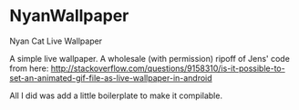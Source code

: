 NyanWallpaper
=============

Nyan Cat Live Wallpaper

A simple live wallpaper.  A wholesale (with permission) ripoff of Jens' code from here: http://stackoverflow.com/questions/9158310/is-it-possible-to-set-an-animated-gif-file-as-live-wallpaper-in-android

All I did was add a little boilerplate to make it compilable.
